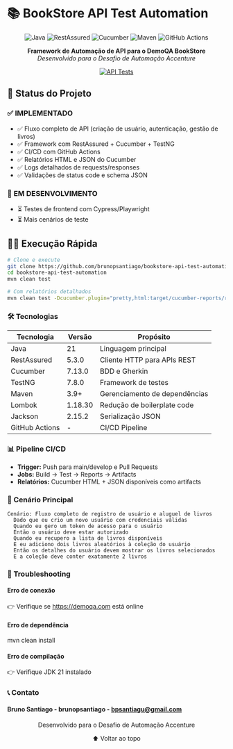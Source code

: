 # 📚 BookStore API Test Automation

<div align="center">

![Java](https://img.shields.io/badge/Java-21-orange?style=for-the-badge&logo=openjdk)
![RestAssured](https://img.shields.io/badge/RestAssured-5.3.0-blue?style=for-the-badge&logo=rest)
![Cucumber](https://img.shields.io/badge/Cucumber-7.13.0-green?style=for-the-badge&logo=cucumber)
![Maven](https://img.shields.io/badge/Maven-3.9.6-red?style=for-the-badge&logo=apache-maven)
![GitHub Actions](https://img.shields.io/badge/GitHub_Actions-✔-black?style=for-the-badge&logo=githubactions)

**Framework de Automação de API para o DemoQA BookStore**  
*Desenvolvido para o Desafio de Automação Accenture*

[![API Tests](https://github.com/brunopsantiago/bookstore-api-test-automation/actions/workflows/api-tests.yml/badge.svg)](https://github.com/brunopsantiago/bookstore-api-test-automation/actions)

</div>

## 🚀 Status do Projeto

### ✅ **IMPLEMENTADO**
- ✅ Fluxo completo de API (criação de usuário, autenticação, gestão de livros)
- ✅ Framework com RestAssured + Cucumber + TestNG
- ✅ CI/CD com GitHub Actions
- ✅ Relatórios HTML e JSON do Cucumber
- ✅ Logs detalhados de requests/responses
- ✅ Validações de status code e schema JSON

### 🚧 **EM DESENVOLVIMENTO**
- ⏳ Testes de frontend com Cypress/Playwright
- ⏳ Mais cenários de teste

## 🏃‍♂️ Execução Rápida

```bash
# Clone e execute
git clone https://github.com/brunopsantiago/bookstore-api-test-automation.git
cd bookstore-api-test-automation
mvn clean test

# Com relatórios detalhados
mvn clean test -Dcucumber.plugin="pretty,html:target/cucumber-reports/report.html"
```

### 🛠️ Tecnologias
| Tecnologia | Versão | Propósito |
|------------|--------|-----------|
| Java | 21 | Linguagem principal |
| RestAssured | 5.3.0 | Cliente HTTP para APIs REST |
| Cucumber | 7.13.0 | BDD e Gherkin |
| TestNG | 7.8.0 | Framework de testes |
| Maven | 3.9+ | Gerenciamento de dependências |
| Lombok | 1.18.30 | Redução de boilerplate code |
| Jackson | 2.15.2 | Serialização JSON |
| GitHub Actions | - | CI/CD Pipeline |

### 📊 Pipeline CI/CD
- **Trigger:** Push para main/develop e Pull Requests
- **Jobs:** Build → Test → Reports → Artifacts
- **Relatórios:** Cucumber HTML + JSON disponíveis como artifacts

### 🎯 Cenário Principal
```
Cenário: Fluxo completo de registro de usuário e aluguel de livros
  Dado que eu crio um novo usuário com credenciais válidas
  Quando eu gero um token de acesso para o usuário
  Então o usuário deve estar autorizado
  Quando eu recupero a lista de livros disponíveis
  E eu adiciono dois livros aleatórios à coleção do usuário
  Então os detalhes do usuário devem mostrar os livros selecionados
  E a coleção deve conter exatamente 2 livros
```

### 🐛 Troubleshooting
#### Erro de conexão
👉 Verifique se https://demoqa.com está online

#### Erro de dependência
mvn clean install

#### Erro de compilação
👉 Verifique JDK 21 instalado

### 📞 Contato
#### **Bruno Santiago** - brunopsantiago - bpsantiagu@gmail.com

<div align="center">
Desenvolvido para o Desafio de Automação Accenture

⬆ Voltar ao topo

</div> 
